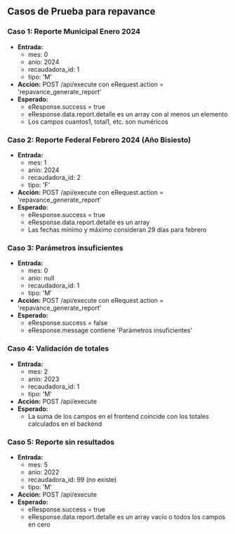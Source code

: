 ## Casos de Prueba para repavance

### Caso 1: Reporte Municipal Enero 2024
- **Entrada:**
  - mes: 0
  - anio: 2024
  - recaudadora_id: 1
  - tipo: 'M'
- **Acción:** POST /api/execute con eRequest.action = 'repavance_generate_report'
- **Esperado:**
  - eResponse.success = true
  - eResponse.data.report.detalle es un array con al menos un elemento
  - Los campos cuantos1, total1, etc. son numéricos

### Caso 2: Reporte Federal Febrero 2024 (Año Bisiesto)
- **Entrada:**
  - mes: 1
  - anio: 2024
  - recaudadora_id: 2
  - tipo: 'F'
- **Acción:** POST /api/execute con eRequest.action = 'repavance_generate_report'
- **Esperado:**
  - eResponse.success = true
  - eResponse.data.report.detalle es un array
  - Las fechas mínimo y máximo consideran 29 días para febrero

### Caso 3: Parámetros insuficientes
- **Entrada:**
  - mes: 0
  - anio: null
  - recaudadora_id: 1
  - tipo: 'M'
- **Acción:** POST /api/execute con eRequest.action = 'repavance_generate_report'
- **Esperado:**
  - eResponse.success = false
  - eResponse.message contiene 'Parámetros insuficientes'

### Caso 4: Validación de totales
- **Entrada:**
  - mes: 2
  - anio: 2023
  - recaudadora_id: 1
  - tipo: 'M'
- **Acción:** POST /api/execute
- **Esperado:**
  - La suma de los campos en el frontend coincide con los totales calculados en el backend

### Caso 5: Reporte sin resultados
- **Entrada:**
  - mes: 5
  - anio: 2022
  - recaudadora_id: 99 (no existe)
  - tipo: 'M'
- **Acción:** POST /api/execute
- **Esperado:**
  - eResponse.success = true
  - eResponse.data.report.detalle es un array vacío o todos los campos en cero
